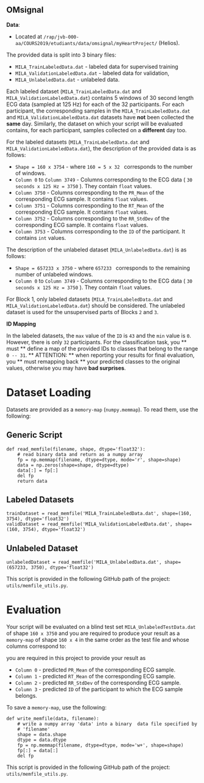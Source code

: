 OMsignal
--------

**Data**:

+ Located at `/rap/jvb-000-aa/COURS2019/etudiants/data/omsignal/myHeartProject/` (Helios).

The provided data is split into 3 binary files:

+ `MILA_TrainLabeledData.dat` - labeled data for supervised training
+ `MILA_ValidationLabeledData.dat` -  labeled data for validation,
+ `MILA_UnlabeledData.dat` -  unlabeled data.

Each labeled dataset (`MILA_TrainLabeledData.dat` and `MILA_ValidationLabeledData.dat`) contains 5 windows of 30 second length ECG data (sampled at 125 Hz) for each of the 32 participants. For each participant, the corresponding samples in the `MILA_TrainLabeledData.dat` and `MILA_ValidationLabeledData.dat` datasets have **not** been collected the **same** day. Similarly, the dataset on which your script will be evaluated contains, for each participant, samples collected on a **different** day too.

For the labeled datasets (`MILA_TrainLabeledData.dat` and `MILA_ValidationLabeledData.dat`), the description of the provided data is as follows:

+ `Shape = 160 x 3754` - where `160 = 5 x 32 ` corresponds to the number of windows.
+ `Column 0` to `Column 3749` - Columns corresponding to the ECG data ( `30 seconds x 125 Hz = 3750` ). They contain `float` values.
+ `Column 3750` - Columns corresponding to the `PR_Mean` of the corresponding ECG sample. It contains `float` values.
+ `Column 3751` - Columns corresponding to the `RT_Mean` of the corresponding ECG sample. It contains `float` values.
+ `Column 3752` - Columns corresponding to the `RR_StdDev` of the corresponding ECG sample. It contains `float` values.
+ `Column 3753` - Columns corresponding to the `ID` of the participant. It contains `int` values.

The description of the unlabeled dataset (`MILA_UnlabeledData.dat`) is as follows:

+ `Shape = 657233 x 3750` - where `657233 ` corresponds to the remaining number of unlabeled windows.
+ `Column 0` to `Column 3749` - Columns corresponding to the ECG data ( `30 seconds x 125 Hz = 3750` ). They contain `float` values.

For Block 1, only labeled datasets (`MILA_TrainLabeledData.dat` and `MILA_ValidationLabeledData.dat`) should be considered. The unlabeled dataset is used for the unsupervised parts of Blocks `2` and `3`.

**ID Mapping**

In the labeled datasets, the `max` value of the `ID` is `43` and the `min` value is `0`. However, there is only `32` participants. For the classification task, you ** must ** define a map of the provided IDs to classes that belong to the range `0 -- 31`.
** ATTENTION: ** when reporting your results for final evaluation, you ** must remapping back ** your predicted classes to the original values, otherwise you may have **bad surprises**.

# Dataset Loading

Datasets are provided as a `memory-map` (`numpy.memmap`). To read them, use the following:

## Generic Script

```
def read_memfile(filename, shape, dtype='float32'):
    # read binary data and return as a numpy array
    fp = np.memmap(filename, dtype=dtype, mode='r', shape=shape)
    data = np.zeros(shape=shape, dtype=dtype)
    data[:] = fp[:]
    del fp
    return data

```

## Labeled Datasets

```
trainDataset = read_memfile('MILA_TrainLabeledData.dat', shape=(160, 3754), dtype='float32')
validDataset = read_memfile('MILA_ValidationLabeledData.dat', shape=(160, 3754), dtype='float32')
```

## Unlabeled Dataset

```
unlabeledDataset = read_memfile('MILA_UnlabeledData.dat', shape=(657233, 3750), dtype='float32')
```


This script is provided in the following GitHub path of the project: `utils/memfile_utils.py`.


# Evaluation

Your script will be evaluated on a blind test set `MILA_UnlabeledTestData.dat` of shape `160 x 3750` and you are required to produce your result as a `memory-map` of shape `160 x 4` in the same order as the test file and whose columns correspond to:

you are required in this project to provide your result as
* `Column 0` - predicted `PR_Mean` of the corresponding ECG sample.
* `Column 1` - predicted `RT_Mean` of the corresponding ECG sample.
* `Column 2` - predicted `RR_StdDev` of the corresponding ECG sample.
* `Column 3` - predicted `ID` of the participant to which the ECG sample belongs.

To save a `memory-map`, use the following:
```
def write_memfile(data, filename):
    # write a numpy array 'data' into a binary  data file specified by
    # 'filename'
    shape = data.shape
    dtype = data.dtype
    fp = np.memmap(filename, dtype=dtype, mode='w+', shape=shape)
    fp[:] = data[:]
    del fp

```

This script is provided in the following GitHub path of the project: `utils/memfile_utils.py`.



